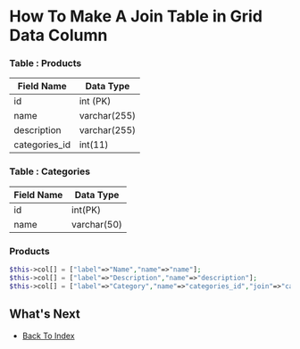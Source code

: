 # How To Make A Join Table in Grid Data Column

### Table : Products
| Field Name | Data Type |
| ---------- | ----------- |
| id | int (PK) |
| name | varchar(255) |
| description | varchar(255) |
| categories_id | int(11) |

### Table : Categories
| Field Name | Data Type | 
| ---- | ---- |
| id | int(PK) |
| name | varchar(50) |

### Products
```php
$this->col[] = ["label"=>"Name","name"=>"name"];
$this->col[] = ["label"=>"Description","name"=>"description"];
$this->col[] = ["label"=>"Category","name"=>"categories_id","join"=>"categories,name"];
```

## What's Next
- [Back To Index](./index.md)
